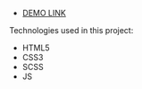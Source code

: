 - [DEMO LINK](https://Maksym845.github.io/Miami/)

Technologies used in this project: 
- HTML5
- CSS3
- SCSS
- JS
